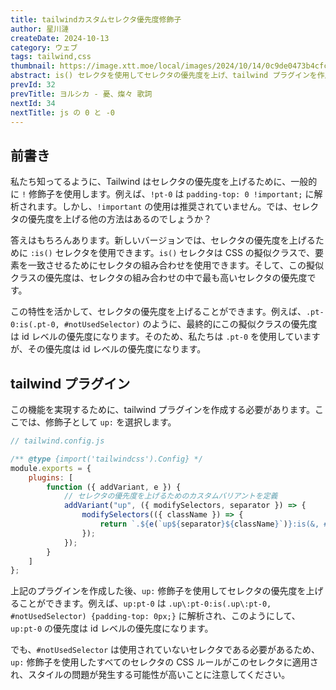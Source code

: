 ```yaml
---
title: tailwindカスタムセレクタ優先度修飾子
author: 星川漣
createDate: 2024-10-13
category: ウェブ
tags: tailwind,css
thumbnail: https://image.xtt.moe/local/images/2024/10/14/0c9de0473b4cfceaf2e386893409125b-2.jpg
abstract: is() セレクタを使用してセレクタの優先度を上げ、tailwind プラグインを作成して修飾子をカスタマイズし、`up:` 修飾子を使用してセレクタの優先度を上げます。
prevId: 32
prevTitle: ヨルシカ - 憂、燦々 歌詞
nextId: 34
nextTitle: js の 0 と -0
---
```


## 前書き

私たち知ってるように、Tailwind はセレクタの優先度を上げるために、一般的に `!` 修飾子を使用します。例えば、`!pt-0` は `padding-top: 0 !important;` に解析されます。しかし、`!important` の使用は推奨されていません。では、セレクタの優先度を上げる他の方法はあるのでしょうか？

答えはもちろんあります。新しいバージョンでは、セレクタの優先度を上げるために `:is()` セレクタを使用できます。`is()` セレクタは CSS の擬似クラスで、要素を一致させるためにセレクタの組み合わせを使用できます。そして、この擬似クラスの優先度は、セレクタの組み合わせの中で最も高いセレクタの優先度です。

この特性を活かして、セレクタの優先度を上げることができます。例えば、`.pt-0:is(.pt-0, #notUsedSelector)` のように、最終的にこの擬似クラスの優先度は id レベルの優先度になります。そのため、私たちは `.pt-0` を使用していますが、その優先度は id レベルの優先度になります。

## tailwind プラグイン

この機能を実現するために、tailwind プラグインを作成する必要があります。ここでは、修飾子として `up:` を選択します。

```js
// tailwind.config.js

/** @type {import('tailwindcss').Config} */
module.exports = {
	plugins: [
		function ({ addVariant, e }) {
			// セレクタの優先度を上げるためのカスタムバリアントを定義
			addVariant("up", ({ modifySelectors, separator }) => {
				modifySelectors(({ className }) => {
					return `.${e(`up${separator}${className}`)}:is(&, #notUsedSelector)`;
				});
			});
		}
	]
};
```

上記のプラグインを作成した後、`up:` 修飾子を使用してセレクタの優先度を上げることができます。例えば、`up:pt-0` は `.up\:pt-0:is(.up\:pt-0, #notUsedSelector) {padding-top: 0px;}` に解析され、このようにして、`up:pt-0` の優先度は id レベルの優先度になります。

でも、`#notUsedSelector` は使用されていないセレクタである必要があるため、`up:` 修飾子を使用したすべてのセレクタの CSS ルールがこのセレクタに適用され、スタイルの問題が発生する可能性が高いことに注意してください。
